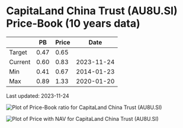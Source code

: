 # CapitaLand China Trust (AU8U.SI) Price-Book (10 years data)

|     | PB   | Price | Date       |
|-----|------|-------|------------|
| Target | 0.47 | 0.65  |  |
| Current | 0.60 | 0.83  | 2023-11-24 |
| Min | 0.41 | 0.67  | 2014-01-23 |
| Max | 0.89 | 1.33  | 2020-01-20 |

Last updated: 2023-11-24

![Plot of Price-Book ratio for CapitaLand China Trust (AU8U.SI)](AU8U_pb_10.png)

![Plot of Price with NAV for CapitaLand China Trust (AU8U.SI)](AU8U_price_nav_10.png)
